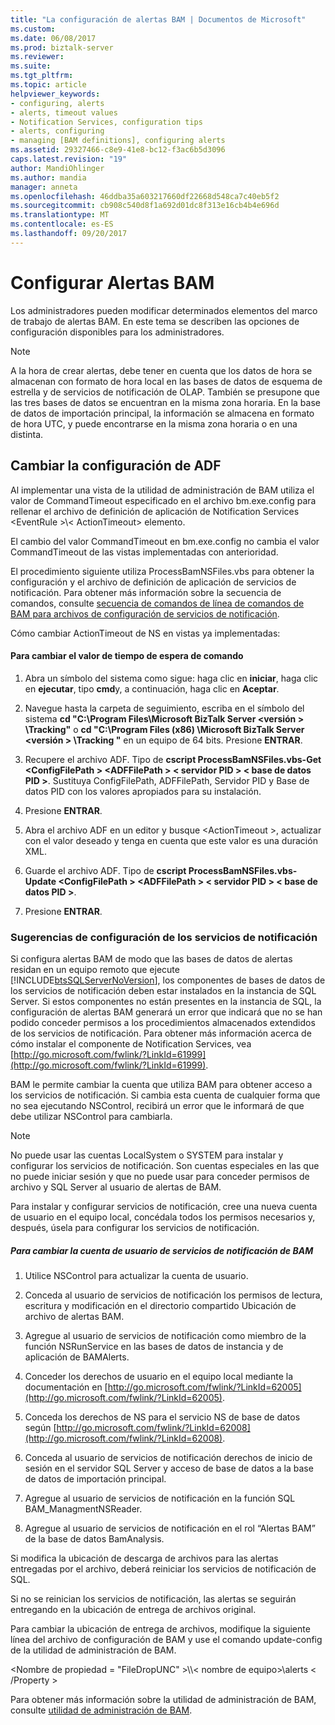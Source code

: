 ```yaml
---
title: "La configuración de alertas BAM | Documentos de Microsoft"
ms.custom: 
ms.date: 06/08/2017
ms.prod: biztalk-server
ms.reviewer: 
ms.suite: 
ms.tgt_pltfrm: 
ms.topic: article
helpviewer_keywords:
- configuring, alerts
- alerts, timeout values
- Notification Services, configuration tips
- alerts, configuring
- managing [BAM definitions], configuring alerts
ms.assetid: 29327466-c8e9-41e8-bc12-f3ac6b5d3096
caps.latest.revision: "19"
author: MandiOhlinger
ms.author: mandia
manager: anneta
ms.openlocfilehash: 46ddba35a603217660df22668d548ca7c40eb5f2
ms.sourcegitcommit: cb908c540d8f1a692d01dc8f313e16cb4b4e696d
ms.translationtype: MT
ms.contentlocale: es-ES
ms.lasthandoff: 09/20/2017
---
```

# <a name="configuring-bam-alerts"></a>Configurar Alertas BAM
Los administradores pueden modificar determinados elementos del marco de trabajo de alertas BAM. En este tema se describen las opciones de configuración disponibles para los administradores.  
  
> [!NOTE]
>  A la hora de crear alertas, debe tener en cuenta que los datos de hora se almacenan con formato de hora local en las bases de datos de esquema de estrella y de servicios de notificación de OLAP. También se presupone que las tres bases de datos se encuentran en la misma zona horaria. En la base de datos de importación principal, la información se almacena en formato de hora UTC, y puede encontrarse en la misma zona horaria o en una distinta.  
  
## <a name="changing-the-adf-configuration"></a>Cambiar la configuración de ADF  
 Al implementar una vista de la utilidad de administración de BAM utiliza el valor de CommandTimeout especificado en el archivo bm.exe.config para rellenar el archivo de definición de aplicación de Notification Services \<EventRule >\\< ActionTimeout\> elemento.  
  
 El cambio del valor CommandTimeout en bm.exe.config no cambia el valor CommandTimeout de las vistas implementadas con anterioridad.  
  
 El procedimiento siguiente utiliza ProcessBamNSFiles.vbs para obtener la configuración y el archivo de definición de aplicación de servicios de notificación. Para obtener más información sobre la secuencia de comandos, consulte [secuencia de comandos de línea de comandos de BAM para archivos de configuración de servicios de notificación](../core/bam-command-line-script-for-notification-services-configuration-files.md).  
  
 Cómo cambiar ActionTimeout de NS en vistas ya implementadas:  
  
#### <a name="to-change-the-command-timeout-value"></a>Para cambiar el valor de tiempo de espera de comando  
  
1.  Abra un símbolo del sistema como sigue: haga clic en **iniciar**, haga clic en **ejecutar**, tipo **cmd**y, a continuación, haga clic en **Aceptar**.  
  
2.  Navegue hasta la carpeta de seguimiento, escriba en el símbolo del sistema **cd "C:\Program Files\Microsoft BizTalk Server \<versión > \Tracking"** o **cd "C:\Program Files (x86) \Microsoft BizTalk Server \<versión > \Tracking "** en un equipo de 64 bits. Presione **ENTRAR**.  
  
3.  Recupere el archivo ADF. Tipo de **cscript ProcessBamNSFiles.vbs-Get \<ConfigFilePath > \<ADFFilePath > \< servidor PID > \< base de datos PID >**. Sustituya ConfigFilePath, ADFFilePath, Servidor PID y Base de datos PID con los valores apropiados para su instalación.  
  
4.  Presione **ENTRAR**.  
  
5.  Abra el archivo ADF en un editor y busque \<ActionTimeout >, actualizar con el valor deseado y tenga en cuenta que este valor es una duración XML.  
  
6.  Guarde el archivo ADF. Tipo de **cscript ProcessBamNSFiles.vbs-Update \<ConfigFilePath > \<ADFFilePath > \< servidor PID > \< base de datos PID >**.  
  
7.  Presione **ENTRAR**.  
  
### <a name="notification-service-configuration-tips"></a>Sugerencias de configuración de los servicios de notificación  
 Si configura alertas BAM de modo que las bases de datos de alertas residan en un equipo remoto que ejecute [!INCLUDE[btsSQLServerNoVersion](../includes/btssqlservernoversion-md.md)], los componentes de bases de datos de los servicios de notificación deben estar instalados en la instancia de SQL Server. Si estos componentes no están presentes en la instancia de SQL, la configuración de alertas BAM generará un error que indicará que no se han podido conceder permisos a los procedimientos almacenados extendidos de los servicios de notificación. Para obtener más información acerca de cómo instalar el componente de Notification Services, vea [http://go.microsoft.com/fwlink/?LinkId=61999](http://go.microsoft.com/fwlink/?LinkId=61999).  
  
 BAM le permite cambiar la cuenta que utiliza BAM para obtener acceso a los servicios de notificación. Si cambia esta cuenta de cualquier forma que no sea ejecutando NSControl, recibirá un error que le informará de que debe utilizar NSControl para cambiarla.  
  
> [!NOTE]
>  No puede usar las cuentas LocalSystem o SYSTEM para instalar y configurar los servicios de notificación. Son cuentas especiales en las que no puede iniciar sesión y que no puede usar para conceder permisos de archivo y SQL Server al usuario de alertas de BAM.  
>   
>  Para instalar y configurar servicios de notificación, cree una nueva cuenta de usuario en el equipo local, concédala todos los permisos necesarios y, después, úsela para configurar los servicios de notificación.  
  
##### <a name="to-change-ns-user-account-for-bam"></a>Para cambiar la cuenta de usuario de servicios de notificación de BAM  
  
1.  Utilice NSControl para actualizar la cuenta de usuario.  
  
2.  Conceda al usuario de servicios de notificación los permisos de lectura, escritura y modificación en el directorio compartido Ubicación de archivo de alertas BAM.  
  
3.  Agregue al usuario de servicios de notificación como miembro de la función NSRunService en las bases de datos de instancia y de aplicación de BAMAlerts.  
  
4.  Conceder los derechos de usuario en el equipo local mediante la documentación en [http://go.microsoft.com/fwlink/?LinkId=62005](http://go.microsoft.com/fwlink/?LinkId=62005).  
  
5.  Conceda los derechos de NS para el servicio NS de base de datos según [http://go.microsoft.com/fwlink/?LinkId=62008](http://go.microsoft.com/fwlink/?LinkId=62008).  
  
6.  Conceda al usuario de servicios de notificación derechos de inicio de sesión en el servidor SQL Server y acceso de base de datos a la base de datos de importación principal.  
  
7.  Agregue al usuario de servicios de notificación en la función SQL BAM_ManagmentNSReader.  
  
8.  Agregue al usuario de servicios de notificación en el rol “Alertas BAM” de la base de datos BamAnalysis.  
  
 Si modifica la ubicación de descarga de archivos para las alertas entregadas por el archivo, deberá reiniciar los servicios de notificación de SQL.  
  
 Si no se reinician los servicios de notificación, las alertas se seguirán entregando en la ubicación de entrega de archivos original.  
  
 Para cambiar la ubicación de entrega de archivos, modifique la siguiente línea del archivo de configuración de BAM y use el comando update-config de la utilidad de administración de BAM.  
  
 \<Nombre de propiedad = "FileDropUNC" >\\\\< nombre de equipo\>\alerts \< /Property >  
  
 Para obtener más información sobre la utilidad de administración de BAM, consulte [utilidad de administración de BAM](../core/bam-management-utility.md).